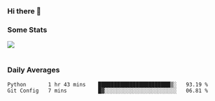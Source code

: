 ### Hi there 👋

<!--
**haruishi43/haruishi43** is a ✨ _special_ ✨ repository because its `README.md` (this file) appears on your GitHub profile.

Here are some ideas to get you started:

- 🔭 I’m currently working on ...
- 🌱 I’m currently learning ...
- 👯 I’m looking to collaborate on ...
- 🤔 I’m looking for help with ...
- 💬 Ask me about ...
- 📫 How to reach me: ...
- 😄 Pronouns: ...
- ⚡ Fun fact: ...
-->

### Some Stats
<div>
  <img align="center" src="https://github-readme-stats.vercel.app/api?username=haruishi43&count_private=true&show_icons=true" />
</div>

</br>

### Daily Averages

<!--START_SECTION:waka-->
```text
Python       1 hr 43 mins    ███████████████████████▒░   93.19 % 
Git Config   7 mins          █▓░░░░░░░░░░░░░░░░░░░░░░░   06.81 % 
```
<!--END_SECTION:waka-->

